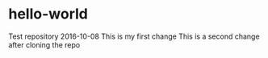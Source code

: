 # hello-world
Test repository 2016-10-08
This is my first change
This is a second change after cloning the repo
